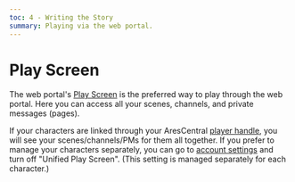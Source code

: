 ```yaml
---
toc: 4 - Writing the Story
summary: Playing via the web portal.
---
```

# Play Screen

The web portal's [Play Screen](/play) is the preferred way to play through the web portal. Here you can access all your scenes, channels, and private messages (pages). 

If your characters are linked through your AresCentral [player handle](/help/arescentral), you will see your scenes/channels/PMs for them all together. If you prefer to manage your characters separately, you can go to [account settings](/account) and turn off "Unified Play Screen".  (This setting is managed separately for each character.)